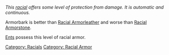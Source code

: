 *This [racial](:Category:_Racials.md "wikilink") offers some level of
protection from damage. It is automatic and continuous.*

Armorbark is better than [Racial
Armorleather](Racial_Armorleather "wikilink") and worse than [Racial
Armorstone](Racial_Armorstone "wikilink").

[Ents](Ents "wikilink") possess this level of racial armor.

[Category: Racials](Category:_Racials "wikilink") [Category: Racial
Armor](Category:_Racial_Armor "wikilink")
